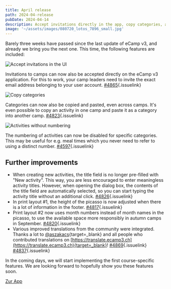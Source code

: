 ```yaml
---
title: April release
path: 2024-04-release
pubDate: 2024-04-14
description: Accept invitations directly in the app, copy categories, and more
image: '~/assets/images/080720_lotos_7896_small.jpg'
---
```


Barely three weeks have passed since the last update of eCamp v3, and already we bring you the next one. This time, the following features are included:


<div class="simple-columns bg-slate-100 dark:bg-slate-800">

![Accept invitations in the UI](~/assets/images/personal-invitations-en.png)

<div>

Invitations to camps can now also be accepted directly on the eCamp v3 application. For this to work, your camp leaders need to invite the exact email address belonging to your user account. [#4865](https://github.com/ecamp/ecamp3/issues/4865){.issuelink}

</div>

</div>

<div class="simple-columns">

![Copy categories](~/assets/images/copy-category-en.png)

<div>

Categories can now also be copied and pasted, even across camps. It's even possible to copy an activity in one camp and paste it as a category into another camp. [#4823](https://github.com/ecamp/ecamp3/pull/4823){.issuelink}

</div>

</div>

<div class="simple-columns bg-slate-100 dark:bg-slate-800">

![Activities without numbering](~/assets/images/empty-numbering-en.png)

<div>

The numbering of activities can now be disabled for specific categories. This may be useful for e.g. meal times which you never need to refer to using a distinct number. [#4597](https://github.com/ecamp/ecamp3/pull/4597){.issuelink}

</div>

</div>

## Further improvements

- When creating new activities, the title field is no longer pre-filled with "New activity". This way, you are less encouraged to enter meaningless activity titles. However, when opening the dialog box, the contents of the title field are automatically selected, so you can start typing the activity title without an additional click. [#4826](https://github.com/ecamp/ecamp3/pull/4826){.issuelink}
- In print layout #1, the height of the picasso is now adjusted when there is a lot of information in the footer. [#4817](https://github.com/ecamp/ecamp3/pull/4817){.issuelink}
- Print layout #2 now uses month numbers instead of month names in the picasso, to use the available space more responsibly in autumn camps in September. [#4820](https://github.com/ecamp/ecamp3/pull/4820){.issuelink}
- Various improved translations from the community were integrated. Thanks a lot to [@aszakacs](https://github.com/aszakacs){target=_blank} and all people who contributed translations on [https://translate.ecamp3.ch](https://translate.ecamp3.ch){target=_blank}! [#4869](https://github.com/ecamp/ecamp3/pull/4869){.issuelink} [#4837](https://github.com/ecamp/ecamp3/pull/4837){.issuelink}

In the coming days, we will start implementing the first course-specific features. We are looking forward to hopefully show you these features soon.

<a class="btn secondary mr-4 mb-4" href="https://app.ecamp3.ch" target="_blank">Zur App</a>
